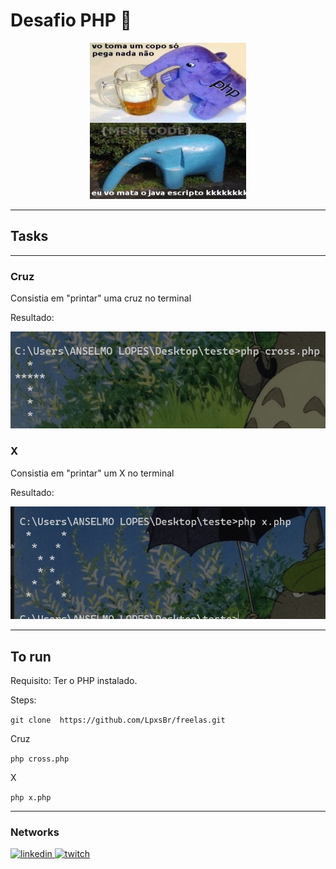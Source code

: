 # Desafio PHP 🐘

<center>
    <img src="./assets/elefante-bebo.jpeg"
    alt="elefante bebo php freela"
    width=250
    height=250/>
</center>

---

## Tasks

---

### Cruz

Consistia em "printar" uma cruz no terminal

Resultado:

![Cross](./assets/ScreenshotCross.png)

### X

Consistia em "printar" um X no terminal

Resultado:

![x](./assets/ScreenshotX.png)

---
## To run

Requisito: Ter o PHP instalado.

Steps:

``` git clone  https://github.com/LpxsBr/freelas.git ```

Cruz

``` php cross.php ```

X

``` php x.php ```

---

### Networks

[
    <img src="./assets/linkedout.png"
    alt="linkedin"
    width=50
    height=20/>
](https://www.linkedin.com/in/anselmolopess/)
[
    <img src="./assets/twitch.png"
    alt="twitch"
    width=50
    height=20/>
](https://www.twitch.tv/lpxsbr_)